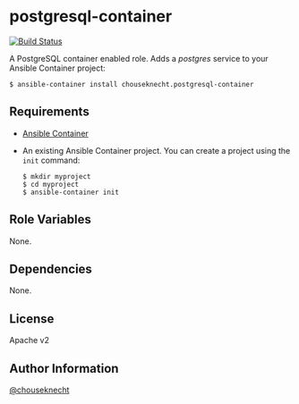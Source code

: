 # postgresql-container

[![Build Status](https://travis-ci.org/chouseknecht/postgresql-container.svg?branch=master)](https://travis-ci.org/chouseknecht/postgresql-container)

A PostgreSQL container enabled role. Adds a *postgres* service to your Ansible Container project:

```
$ ansible-container install chouseknecht.postgresql-container 
```

## Requirements

- [Ansible Container](https://github.com/ansible/ansible-container)
- An existing Ansible Container project. You can create a project using the `init` command:

    ```
    $ mkdir myproject
    $ cd myproject
    $ ansible-container init
    ```


## Role Variables

None.

## Dependencies

None. 

## License

Apache v2

## Author Information

[@chouseknecht](https://github.com/chouseknecht)
